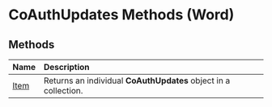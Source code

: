 
# CoAuthUpdates Methods (Word)

## Methods



|**Name**|**Description**|
|:-----|:-----|
|[Item](ca5bfbe3-a116-a1f4-2c6b-bd383f4b5a3a.md)|Returns an individual  **CoAuthUpdates** object in a collection.|
